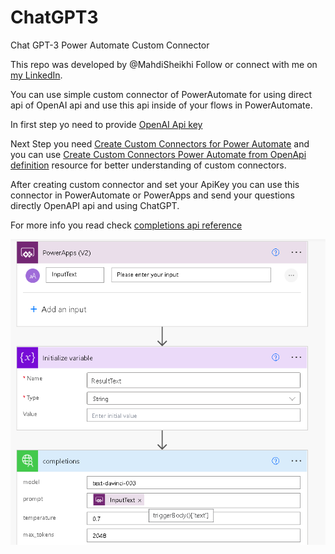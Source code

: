 # ChatGPT3
Chat GPT-3 Power Automate Custom Connector

This repo was developed by @MahdiSheikhi Follow or connect with me on [my LinkedIn](https://www.linkedin.com/in/mahdisheikhi/).

You can use simple custom connector of PowerAutomate for using direct api of OpenAI api and use this api inside of your flows in PowerAutomate.

In first step yo need to provide [OpenAI Api key](https://beta.openai.com/account/api-keys)

Next Step you need [Create Custom Connectors for Power Automate](https://learn.microsoft.com/en-us/connectors/custom-connectors/define-blank) and you can use [Create Custom Connectors Power Automate from OpenApi definition](https://learn.microsoft.com/en-us/connectors/custom-connectors/define-openapi-definition) resource for better understanding of custom connectors.

After creating custom connector and set your ApiKey you can use this connector in PowerAutomate or PowerApps and send your questions directly OpenAPI api and using ChatGPT.

For more info you read check [completions api reference](https://beta.openai.com/docs/api-reference/completions)

<picture>
  <img alt="Shows an illustrated sun in light mode and a moon with stars in dark mode." src="Assets/PowerAutomateChatGPTFlow.png">
</picture>



